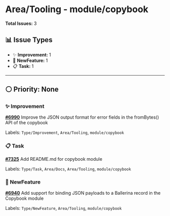 # Area/Tooling - module/copybook

**Total Issues:** 3

## 📊 Issue Types

- ✨ **Improvement:** 1
- 🚀 **NewFeature:** 1
- 📋 **Task:** 1

---

## ⚪ Priority: None

### ✨ Improvement

**[#6990](https://github.com/ballerina-platform/ballerina-library/issues/6990)** Improve the JSON output format for error fields in the fromBytes() API of the copybook

Labels: `Type/Improvement`, `Area/Tooling`, `module/copybook`

### 📋 Task

**[#7325](https://github.com/ballerina-platform/ballerina-library/issues/7325)** Add README.md for copybook module

Labels: `Type/Task`, `Area/Docs`, `Area/Tooling`, `module/copybook`

### 🚀 NewFeature

**[#6940](https://github.com/ballerina-platform/ballerina-library/issues/6940)** Add support for binding JSON payloads to a Ballerina record in the Copybook module

Labels: `Type/NewFeature`, `Area/Tooling`, `module/copybook`

